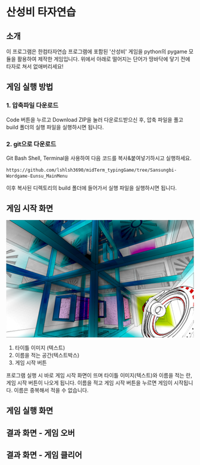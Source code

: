 # 산성비 타자연습

## 소개
이 프로그램은 한컴타자연습 프로그램에 포함된 '산성비' 게임을 python의 pygame 모듈을 활용하여 제작한 게임입니다. 위에서 아래로 떨어지는 단어가 땅바닥에 닿기 전에 타자로 쳐서 없애버리세요!

## 게임 실행 방법
### 1. 압축파일 다운로드
Code 버튼을 누르고 Download ZIP을 눌러 다운로드받으신 후, 압축 파일을 풀고 build 폴더의 실행 파일을 실행하시면 됩니다.
### 2. git으로 다운로드
Git Bash Shell, Terminal을 사용하여 다음 코드를 복사&붙여넣기하시고 실행하세요.
```
https://github.com/lshlsh3690/midTerm_typingGame/tree/Sansungbi-Wordgame-Eunsu_MainMenu
```
이후 복사된 디렉토리의 build 폴더에 들어가서 실행 파일을 실행하시면 됩니다.

## 게임 시작 화면
![게임 시작 화면 스크린샷](./screenshots/start.png)

1. 타이틀 이미지 (텍스트)
2. 이름을 적는 공간(텍스트박스)
3. 게임 시작 버튼

프로그램 실행 시 바로 게임 시작 화면이 뜨며 타이틀 이미지(텍스트)와 이름을 적는 란, 게임 시작 버튼이 나오게 됩니다. 이름을 적고 게임 시작 버튼을 누르면 게임이 시작됩니다. 이름은 중복해서 적을 수 없습니다.

## 게임 실행 화면

## 결과 화면 - 게임 오버

## 결과 화면 - 게임 클리어